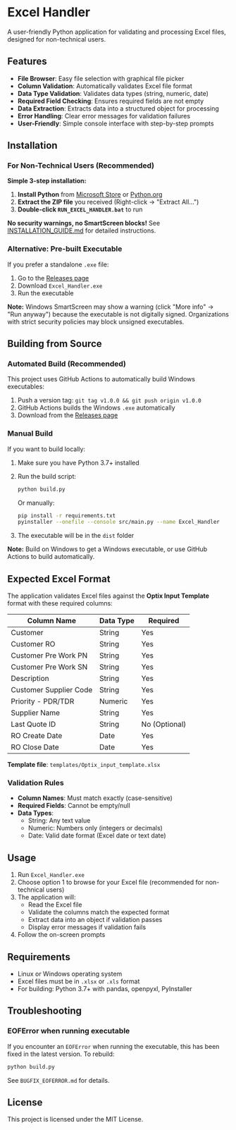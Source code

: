 # Excel Handler

A user-friendly Python application for validating and processing Excel files, designed for non-technical users.

## Features

- **File Browser**: Easy file selection with graphical file picker
- **Column Validation**: Automatically validates Excel file format
- **Data Type Validation**: Validates data types (string, numeric, date)
- **Required Field Checking**: Ensures required fields are not empty
- **Data Extraction**: Extracts data into a structured object for processing
- **Error Handling**: Clear error messages for validation failures
- **User-Friendly**: Simple console interface with step-by-step prompts

## Installation

### For Non-Technical Users (Recommended)

**Simple 3-step installation:**

1. **Install Python** from [Microsoft Store](https://apps.microsoft.com/detail/9NCVDN91XZQP) or [Python.org](https://www.python.org/downloads/)
2. **Extract the ZIP file** you received (Right-click → "Extract All...")
3. **Double-click `RUN_EXCEL_HANDLER.bat`** to run

**No security warnings, no SmartScreen blocks!** See [INSTALLATION_GUIDE.md](INSTALLATION_GUIDE.md) for detailed instructions.

### Alternative: Pre-built Executable

If you prefer a standalone `.exe` file:

1. Go to the [Releases page](../../releases)
2. Download `Excel_Handler.exe`
3. Run the executable

**Note:** Windows SmartScreen may show a warning (click "More info" → "Run anyway") because the executable is not digitally signed. Organizations with strict security policies may block unsigned executables.

## Building from Source

### Automated Build (Recommended)

This project uses GitHub Actions to automatically build Windows executables:

1. Push a version tag: `git tag v1.0.0 && git push origin v1.0.0`
2. GitHub Actions builds the Windows `.exe` automatically
3. Download from the [Releases page](../../releases)

### Manual Build

If you want to build locally:

1. Make sure you have Python 3.7+ installed
2. Run the build script:

   ```bash
   python build.py
   ```

   Or manually:

   ```bash
   pip install -r requirements.txt
   pyinstaller --onefile --console src/main.py --name Excel_Handler
   ```

3. The executable will be in the `dist` folder

**Note:** Build on Windows to get a Windows executable, or use GitHub Actions to build automatically.

## Expected Excel Format

The application validates Excel files against the **Optix Input Template** format with these required columns:

| Column Name | Data Type | Required |
|------------|-----------|----------|
| Customer | String | Yes |
| Customer RO | String | Yes |
| Customer Pre Work PN | String | Yes |
| Customer Pre Work SN | String | Yes |
| Description | String | Yes |
| Customer Supplier Code | String | Yes |
| Priority - PDR/TDR | Numeric | Yes |
| Supplier Name | String | Yes |
| Last Quote ID | String | No (Optional) |
| RO Create Date | Date | Yes |
| RO Close Date | Date | Yes |

**Template file**: `templates/Optix_input_template.xlsx`

### Validation Rules

- **Column Names**: Must match exactly (case-sensitive)
- **Required Fields**: Cannot be empty/null
- **Data Types**:
  - String: Any text value
  - Numeric: Numbers only (integers or decimals)
  - Date: Valid date format (Excel date or text date)

## Usage

1. Run `Excel_Handler.exe`
2. Choose option 1 to browse for your Excel file (recommended for non-technical users)
3. The application will:
   - Read the Excel file
   - Validate the columns match the expected format
   - Extract data into an object if validation passes
   - Display error messages if validation fails
4. Follow the on-screen prompts

## Requirements

- Linux or Windows operating system
- Excel files must be in `.xlsx` or `.xls` format
- For building: Python 3.7+ with pandas, openpyxl, PyInstaller

## Troubleshooting

### EOFError when running executable

If you encounter an `EOFError` when running the executable, this has been fixed in the latest version. To rebuild:

```bash
python build.py
```

See `BUGFIX_EOFERROR.md` for details.

## License

This project is licensed under the MIT License.

